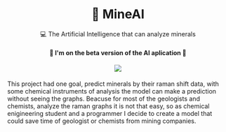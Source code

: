 <h1 align="center">
    <a>💎 MineAI</a>
</h1>
<p align="center">💻 The Artificial Intelligence that can analyze minerals </p>

<h4 align="center"> 
	🚧 I'm on the beta version of the AI aplication  🚧
	
</h4>
<h4 align="center"><img src="http://ForTheBadge.com/images/badges/made-with-python.svg"/> </h4>


<p>
	
This project had one goal, predict minerals by their raman shift data, with some chemical instruments of analysis the model can make a prediction without seeing
the graphs. Beacuse for most of the geologists and chemists, analyze the raman graphs it is not that easy, so as chemical enigineering student and a programmer I decide to create a model that could save time of geologist or chemists from mining companies. 




</p>

